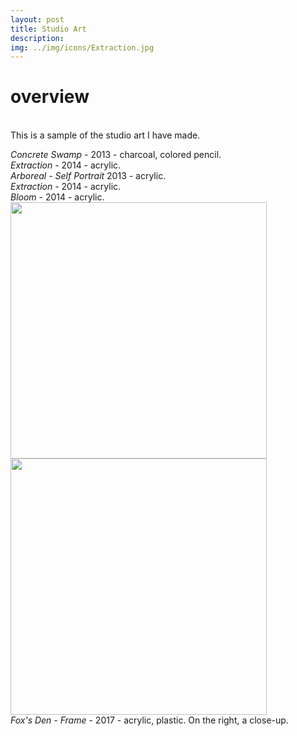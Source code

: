 ```yaml
---
layout: post
title: Studio Art
description: 
img: ../img/icons/Extraction.jpg
---
```


# overview
<br/> This is a sample of the studio art I have made. 
<div class="img_row_4">
	<img class="col three" src="../../img/studio/King_Frog.jpg" alt=""/>
</div>
<div class="col three caption">
<i>Concrete Swamp</i> - 2013 - charcoal, colored pencil. </div>

<div class="img_row_4">
	<img class="col three" src="../../img/studio/Arboreal_Self_Portrait.jpg" alt="" />
</div>
<div class="col three caption">
<i>Extraction</i> - 2014 - acrylic. </div> <i>Arboreal - Self Portrait</i> 2013 - acrylic.</div>

<div class="img_row_4">
	<img class="col three" src="../../img/studio/Extraction.jpg" alt="" />
</div>
<div class="col three caption">
<i>Extraction</i> - 2014 - acrylic. </div>

<div class="img_row_4">
	<img class="col three" src="../../img/studio/Bloom.jpg" alt="" />
</div>
<div class="col three caption">
<i>Bloom</i> - 2014 - acrylic. </div>

<div class="imag_row">
	<img class="col one-alt" style ="height:410px;" src="../../img/studio/frame.jpg" alt="" />
	<img class="col one-alt" style ="height:410px;" src="../../img/studio/frame-closeup.jpg" alt="" />
</div>
<div class="col three caption">
<i>Fox's Den - Frame</i> - 2017 - acrylic, plastic. On the right, a close-up.</div>


